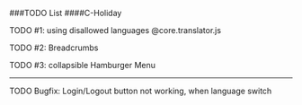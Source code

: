 ###TODO List 
####C-Holiday

TODO #1: using disallowed languages @core.translator.js

TODO #2: Breadcrumbs

TODO #3: collapsible Hamburger Menu

_____
TODO Bugfix: Login/Logout button not working, when language switch